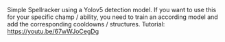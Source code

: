 Simple Spellracker using a Yolov5 detection model.
If you want to use this for your specific champ / ability, you need to train an according model and add the corresponding cooldowns / structures.
Tutorial: https://youtu.be/67wWJoCegDg
